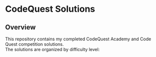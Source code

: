 # CodeQuest Solutions

## Overview
This repository contains my completed CodeQuest Academy and Code Quest competition solutions.  
The solutions are organized by difficulty level:


